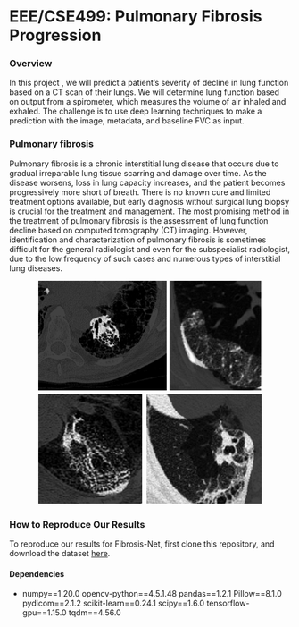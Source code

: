 # EEE/CSE499: Pulmonary Fibrosis Progression

### Overview

In this project , we will predict a patient’s severity of decline in lung function based on a CT scan of their lungs. We will determine lung function based on output from a spirometer, which measures the volume of air inhaled and exhaled. The challenge is to use deep learning techniques to make a prediction with the image, metadata, and baseline FVC as input.

### Pulmonary fibrosis
Pulmonary fibrosis is a chronic interstitial lung disease that occurs due to gradual irreparable lung tissue scarring and damage over time. As the disease worsens, loss in lung capacity increases, and the patient becomes progressively more short of breath. There is no known cure and limited treatment options available, but early diagnosis without surgical lung biopsy is crucial for the treatment and management. The most promising method in the treatment of pulmonary fibrosis is the assessment of lung function decline based on computed tomography (CT) imaging. However, identification and characterization of pulmonary fibrosis is sometimes difficult for the general radiologist and even for the subspecialist radiologist, due to the low frequency of such cases and numerous types of interstitial lung diseases.

<p align="center">
  <img width="400" height="400" src="https://github.com/shazzad-hasan/EEE-CSE499/blob/master/explainability.png" />
</p>

### How to Reproduce Our Results

To reproduce our results for Fibrosis-Net, first clone this repository, and download the dataset [here](https://www.kaggle.com/c/osic-pulmonary-fibrosis-progression).

#### Dependencies
- numpy==1.20.0
opencv-python==4.5.1.48
pandas==1.2.1
Pillow==8.1.0
pydicom==2.1.2
scikit-learn==0.24.1
scipy==1.6.0
tensorflow-gpu==1.15.0
tqdm==4.56.0
